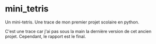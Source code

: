 # mini_tetris
Un mini-tetris. Une trace de mon premier projet scolaire en python.

C'est une trace car j'ai pas sous la main la dernière version de cet ancien projet.
Cependant, le rapport est le final.
